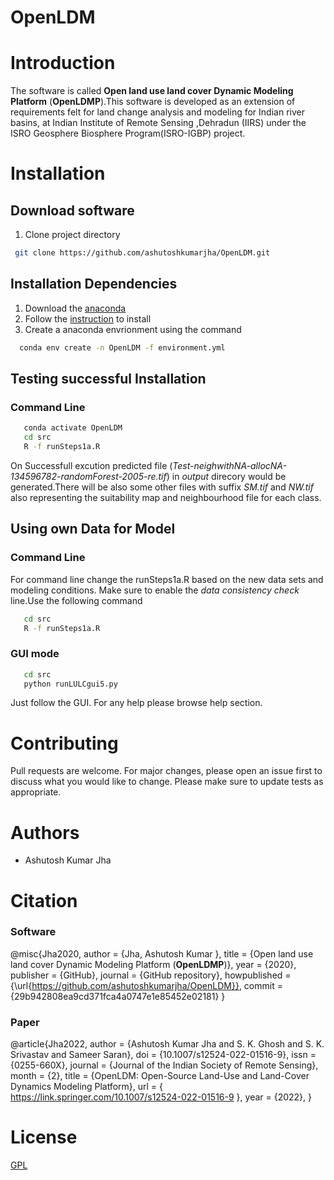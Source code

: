 # **OpenLDM**
# Introduction
 The software is called **Open land use land cover Dynamic Modeling Platform** (**OpenLDMP**).This software is developed as an extension of requirements felt for land change analysis and modeling for Indian river basins, at Indian Institute of Remote Sensing ,Dehradun (IIRS) under the ISRO Geosphere Biosphere Program(ISRO-IGBP) project.
# Installation

## Download software
 1. Clone project directory 
 ```bash
  git clone https://github.com/ashutoshkumarjha/OpenLDM.git
 ```

## Installation Dependencies
 1. Download the [anaconda](https://enterprise-docs.anaconda.com/en/latest/)
 2. Follow the [instruction](http://docs.anaconda.com/anaconda/install)  to install
 3. Create a anaconda envrionment using the command 
 ```bash
   conda env create -n OpenLDM -f environment.yml
 ```
## Testing successful Installation
### Command Line 
```bash
   conda activate OpenLDM
   cd src
   R -f runSteps1a.R
 ```
 On Successfull excution predicted file (_Test-neighwithNA-allocNA-134596782-randomForest-2005-re.tif_) in _output_ direcory would be generated.There will be also some other files with suffix _SM.tif_ and _NW.tif_ also representing the suitability map and neighbourhood file for each class.

## Using own Data for Model
### Command Line
For command line change the runSteps1a.R based on the new data sets and modeling conditions. Make sure to enable the _data consistency check_ line.Use the following command
```bash
   cd src
   R -f runSteps1a.R
 ```
### GUI mode
```bash
   cd src
   python runLULCgui5.py 
 ```
Just follow the GUI. For any help please browse help section.

# Contributing
Pull requests are welcome. For major changes, please open an issue first to discuss what you would like to change.
Please make sure to update tests as appropriate.

# Authors
* Ashutosh Kumar Jha 

# Citation
### Software
@misc{Jha2020,
  author = {Jha, Ashutosh Kumar },
  title = {Open land use land cover Dynamic Modeling Platform (**OpenLDMP**)},
  year = {2020},
  publisher = {GitHub},
  journal = {GitHub repository},
  howpublished = {\url{https://github.com/ashutoshkumarjha/OpenLDM}},
  commit = {29b942808ea9cd371fca4a0747e1e85452e02181}
}
### Paper
@article{Jha2022,
   author = {Ashutosh Kumar Jha and S. K. Ghosh and S. K. Srivastav and Sameer Saran},
   doi = {10.1007/s12524-022-01516-9},
   issn = {0255-660X},
   journal = {Journal of the Indian Society of Remote Sensing},
   month = {2},
   title = {OpenLDM: Open-Source Land-Use and Land-Cover Dynamics Modeling Platform},
   url = { https://link.springer.com/10.1007/s12524-022-01516-9 },
   year = {2022},
}

# License
[GPL](https://www.gnu.org/licenses/gpl-3.0.en.html)
